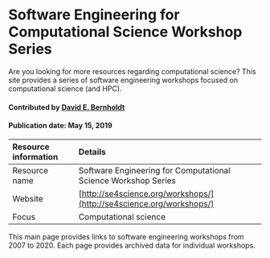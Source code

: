 # Software Engineering for Computational Science Workshop Series
<!-- deck text start --> 
Are you looking for more resources regarding computational science? This site provides a series of software engineering workshops focused on computational science (and HPC).
<!-- deck text end -->

#### Contributed by [David E. Bernholdt](http://github.com/bernhold)
#### Publication date: May 15, 2019

Resource information | Details 
:--- | :--- 
Resource name | Software Engineering for Computational Science Workshop Series
Website | [http://se4science.org/workshops/](http://se4science.org/workshops/)
Focus | Computational science

This main page provides links to software engineering workshops from 2007 to 2020. Each page provides archived data for individual workshops. 



<!---
Publish: yes
Categories: Collaboration
Topics: Conferences and workshops, projects and organizations
Tags: workshop-series
Level: 2
Prerequisites: defaults
Aggregate: none
--->
